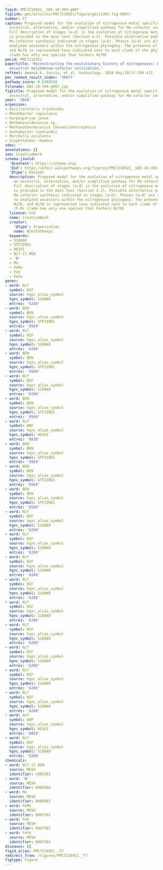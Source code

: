 ```yaml
---
figid: PMC7216921__GBI-18-394-g007
figlink: pmc/articles/PMC7216921/figure/gbi12381-fig-0007/
number: F7
caption: Proposed model for the evolution of nitrogenase metal specificity from an
  ancestral, alternative, and/or simplified pathway for Mo‐cofactor incorporation.
  Full description of stages (a–d) in the evolution of nitrogenase metal dependence
  is provided in the main text (Section 4.2). Possible alternative pathway for nitrogenase
  Mo‐cofactor synthesis indicated in stages (a–b). Phases (a–d) are also mapped to
  analyzed ancestors within the nitrogenase phylogeny. The presence of NifB, NifE,
  and NifN in represented taxa indicated next to each clade of the phylogeny (F‐Mc
  clade has only one species that harbors NifN)
pmcid: PMC7216921
papertitle: 'Reconstructing the evolutionary history of nitrogenases: Evidence for
  ancestral molybdenum‐cofactor utilization.'
reftext: Amanda K. Garcia, et al. Geobiology. 2020 May;18(3):394-411.
pmc_ranked_result_index: '39077'
pathway_score: 0.6389316
filename: GBI-18-394-g007.jpg
figtitle: Proposed model for the evolution of nitrogenase metal specificity from an
  ancestral, alternative, and/or simplified pathway for Mo‐cofactor incorporation
year: '2020'
organisms:
- Oscillochloris trichoides
- Rhodobacter capsulatus
- Harposporium janus
- Methanocaldococcus sp.
- Methanothermococcus thermolithotrophicus
- Azotobacter vinelandii
- Morchella esculenta
- Scophthalmus rhombus
ndex: ''
annotations: []
seo: CreativeWork
schema-jsonld:
  '@context': https://schema.org/
  '@id': https://pfocr.wikipathways.org/figures/PMC7216921__GBI-18-394-g007.html
  '@type': Dataset
  description: Proposed model for the evolution of nitrogenase metal specificity from
    an ancestral, alternative, and/or simplified pathway for Mo‐cofactor incorporation.
    Full description of stages (a–d) in the evolution of nitrogenase metal dependence
    is provided in the main text (Section 4.2). Possible alternative pathway for nitrogenase
    Mo‐cofactor synthesis indicated in stages (a–b). Phases (a–d) are also mapped
    to analyzed ancestors within the nitrogenase phylogeny. The presence of NifB,
    NifE, and NifN in represented taxa indicated next to each clade of the phylogeny
    (F‐Mc clade has only one species that harbors NifN)
  license: CC0
  name: CreativeWork
  creator:
    '@type': Organization
    name: WikiPathways
  keywords:
  - S100A9
  - GTF2IRD1
  - HESX1
  - Nif-II BEN
  - 'N'
  - Mo
  - FeMo
  - FeV
  - FeFe
genes:
- word: Nif
  symbol: NIF
  source: hgnc_alias_symbol
  hgnc_symbol: S100A9
  entrez: '6280'
- word: BEN
  symbol: BEN
  source: hgnc_alias_symbol
  hgnc_symbol: GTF2IRD1
  entrez: '9569'
- word: Nif
  symbol: NIF
  source: hgnc_alias_symbol
  hgnc_symbol: S100A9
  entrez: '6280'
- word: BEN
  symbol: BEN
  source: hgnc_alias_symbol
  hgnc_symbol: GTF2IRD1
  entrez: '9569'
- word: Nif
  symbol: NIF
  source: hgnc_alias_symbol
  hgnc_symbol: S100A9
  entrez: '6280'
- word: BEN
  symbol: BEN
  source: hgnc_alias_symbol
  hgnc_symbol: GTF2IRD1
  entrez: '9569'
- word: Anf
  symbol: ANF
  source: hgnc_alias_symbol
  hgnc_symbol: HESX1
  entrez: '8820'
- word: BEN
  symbol: BEN
  source: hgnc_alias_symbol
  hgnc_symbol: GTF2IRD1
  entrez: '9569'
- word: BEN
  symbol: BEN
  source: hgnc_alias_symbol
  hgnc_symbol: GTF2IRD1
  entrez: '9569'
- word: BEN
  symbol: BEN
  source: hgnc_alias_symbol
  hgnc_symbol: GTF2IRD1
  entrez: '9569'
- word: Nif
  symbol: NIF
  source: hgnc_alias_symbol
  hgnc_symbol: S100A9
  entrez: '6280'
- word: Nif
  symbol: NIF
  source: hgnc_alias_symbol
  hgnc_symbol: S100A9
  entrez: '6280'
- word: Nif
  symbol: NIF
  source: hgnc_alias_symbol
  hgnc_symbol: S100A9
  entrez: '6280'
- word: Nif
  symbol: NIF
  source: hgnc_alias_symbol
  hgnc_symbol: S100A9
  entrez: '6280'
- word: Nif
  symbol: NIF
  source: hgnc_alias_symbol
  hgnc_symbol: S100A9
  entrez: '6280'
- word: Nif
  symbol: NIF
  source: hgnc_alias_symbol
  hgnc_symbol: S100A9
  entrez: '6280'
- word: Nif
  symbol: NIF
  source: hgnc_alias_symbol
  hgnc_symbol: S100A9
  entrez: '6280'
- word: Nif
  symbol: NIF
  source: hgnc_alias_symbol
  hgnc_symbol: S100A9
  entrez: '6280'
- word: Nif
  symbol: NIF
  source: hgnc_alias_symbol
  hgnc_symbol: S100A9
  entrez: '6280'
- word: Anf
  symbol: ANF
  source: hgnc_alias_symbol
  hgnc_symbol: HESX1
  entrez: '8820'
- word: Nif
  symbol: NIF
  source: hgnc_alias_symbol
  hgnc_symbol: S100A9
  entrez: '6280'
chemicals:
- word: Nif-II BEN
  source: MESH
  identifier: C085381
- word: 'N'
  source: MESH
  identifier: D009584
- word: Mo
  source: MESH
  identifier: D008982
- word: FeMo
  source: MESH
  identifier: D007501
- word: FeV
  source: MESH
  identifier: D007501
- word: FeFe
  source: MESH
  identifier: D007501
diseases: []
figid_alias: PMC7216921__F7
redirect_from: /figures/PMC7216921__F7
figtype: Figure
---
```


